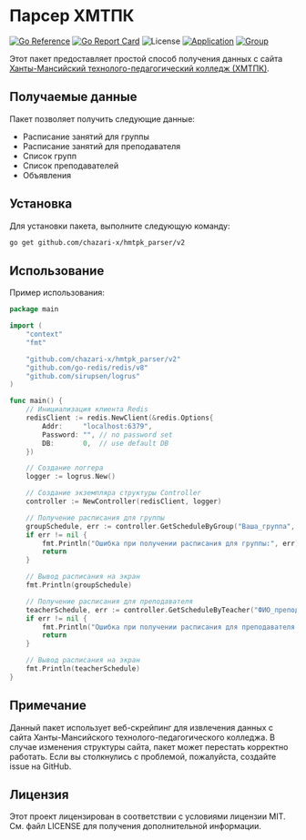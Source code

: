 # Парсер ХМТПК
[![Go Reference](https://pkg.go.dev/badge/github.com/chazari-x/hmtpk_parser/v2.svg)](https://pkg.go.dev/github.com/chazari-x/hmtpk_parser/v2)
[![Go Report Card](https://goreportcard.com/badge/github.com/chazari-x/hmtpk_parser)](https://goreportcard.com/report/github.com/chazari-x/hmtpk_parser)
![License](https://img.shields.io/github/license/chazari-x/hmtpk_parser)
[![Application](https://img.shields.io/badge/VK-Mini-App)](https://vk.com/hmtpk_schedule)
[![Group](https://img.shields.io/badge/VK-Subscripe-blue)](https://vk.com/hmtpk_schedule_club)

Этот пакет предоставляет простой способ получения данных с сайта [Ханты-Мансийский технолого-педагогический колледж (ХМТПК)](https://hmtpk.ru/ru/).

## Получаемые данные
Пакет позволяет получить следующие данные:
- Расписание занятий для группы
- Расписание занятий для преподавателя
- Список групп
- Список преподавателей
- Объявления

## Установка
Для установки пакета, выполните следующую команду:

```bash
go get github.com/chazari-x/hmtpk_parser/v2
```

## Использование
Пример использования:

```go
package main

import (
	"context"
	"fmt"

	"github.com/chazari-x/hmtpk_parser/v2"
	"github.com/go-redis/redis/v8"
	"github.com/sirupsen/logrus"
)

func main() {
	// Инициализация клиента Redis
	redisClient := redis.NewClient(&redis.Options{
		Addr:     "localhost:6379",
		Password: "", // no password set
		DB:       0,  // use default DB
	})

	// Создание логгера
	logger := logrus.New()

	// Создание экземпляра структуры Controller
	controller := NewController(redisClient, logger)

	// Получение расписания для группы
	groupSchedule, err := controller.GetScheduleByGroup("Ваша_группа", "20.03.2024", context.Background())
	if err != nil {
		fmt.Println("Ошибка при получении расписания для группы:", err)
		return
	}

	// Вывод расписания на экран
	fmt.Println(groupSchedule)

	// Получение расписания для преподавателя
	teacherSchedule, err := controller.GetScheduleByTeacher("ФИО_преподавателя", "20.03.2024", context.Background())
	if err != nil {
		fmt.Println("Ошибка при получении расписания для преподавателя:", err)
		return
	}

	// Вывод расписания на экран
	fmt.Println(teacherSchedule)
}
```

## Примечание
Данный пакет использует веб-скрейпинг для извлечения данных с сайта Ханты-Мансийского технолого-педагогического колледжа. В случае изменения структуры сайта, пакет может перестать корректно работать. Если вы столкнулись с проблемой, пожалуйста, создайте issue на GitHub.

## Лицензия
Этот проект лицензирован в соответствии с условиями лицензии MIT. См. файл LICENSE для получения дополнительной информации.
